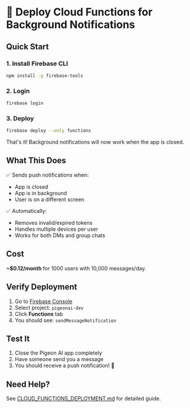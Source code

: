 # 🚀 Deploy Cloud Functions for Background Notifications

## Quick Start

### 1. Install Firebase CLI
```bash
npm install -g firebase-tools
```

### 2. Login
```bash
firebase login
```

### 3. Deploy
```bash
firebase deploy --only functions
```

That's it! Background notifications will now work when the app is closed.

## What This Does

✅ Sends push notifications when:
- App is closed
- App is in background
- User is on a different screen

✅ Automatically:
- Removes invalid/expired tokens
- Handles multiple devices per user
- Works for both DMs and group chats

## Cost

**~$0.12/month** for 1000 users with 10,000 messages/day.

## Verify Deployment

1. Go to [Firebase Console](https://console.firebase.google.com/)
2. Select project: `pigeonai-dev`
3. Click **Functions** tab
4. You should see: `sendMessageNotification`

## Test It

1. Close the Pigeon AI app completely
2. Have someone send you a message
3. You should receive a push notification! 🎉

## Need Help?

See [CLOUD_FUNCTIONS_DEPLOYMENT.md](./CLOUD_FUNCTIONS_DEPLOYMENT.md) for detailed guide.

